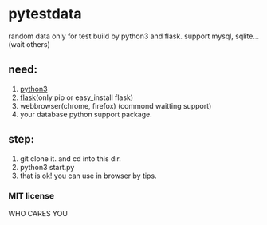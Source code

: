 # pytestdata
random data only for test build by python3 and flask.  support mysql, sqlite...(wait others)

## need:
1. [python3](https://www.python.org/)  
2. [flask](http://flask.pocoo.org/)(only pip or easy_install flask)  
3. webbrowser(chrome, firefox) (commond waitting support)  
4. your database python support package.  

## step:
1. git clone it. and cd into this dir.  
2. python3 start.py  
3. that is ok! you can use in browser by tips.


### MIT license
WHO CARES YOU
